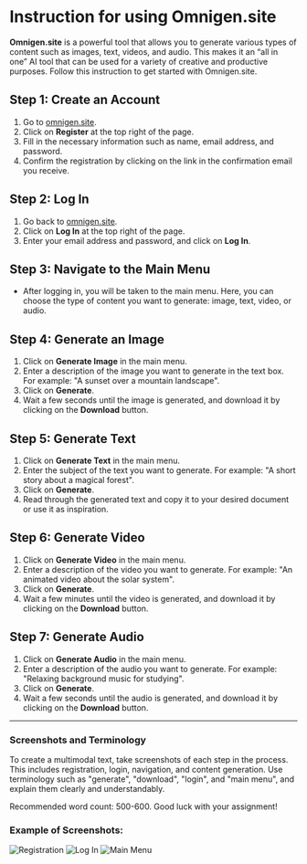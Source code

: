 # Instruction for using Omnigen.site

**Omnigen.site** is a powerful tool that allows you to generate various types of content such as images, text, videos, and audio. This makes it an “all in one” AI tool that can be used for a variety of creative and productive purposes. Follow this instruction to get started with Omnigen.site.

## Step 1: Create an Account

1. Go to [omnigen.site](https://www.omnigen.site).
2. Click on **Register** at the top right of the page.
3. Fill in the necessary information such as name, email address, and password.
4. Confirm the registration by clicking on the link in the confirmation email you receive.

## Step 2: Log In

1. Go back to [omnigen.site](https://www.omnigen.site).
2. Click on **Log In** at the top right of the page.
3. Enter your email address and password, and click on **Log In**.

## Step 3: Navigate to the Main Menu

- After logging in, you will be taken to the main menu. Here, you can choose the type of content you want to generate: image, text, video, or audio.

## Step 4: Generate an Image

1. Click on **Generate Image** in the main menu.
2. Enter a description of the image you want to generate in the text box. For example: "A sunset over a mountain landscape".
3. Click on **Generate**.
4. Wait a few seconds until the image is generated, and download it by clicking on the **Download** button.

## Step 5: Generate Text

1. Click on **Generate Text** in the main menu.
2. Enter the subject of the text you want to generate. For example: "A short story about a magical forest".
3. Click on **Generate**.
4. Read through the generated text and copy it to your desired document or use it as inspiration.

## Step 6: Generate Video

1. Click on **Generate Video** in the main menu.
2. Enter a description of the video you want to generate. For example: "An animated video about the solar system".
3. Click on **Generate**.
4. Wait a few minutes until the video is generated, and download it by clicking on the **Download** button.

## Step 7: Generate Audio

1. Click on **Generate Audio** in the main menu.
2. Enter a description of the audio you want to generate. For example: "Relaxing background music for studying".
3. Click on **Generate**.
4. Wait a few seconds until the audio is generated, and download it by clicking on the **Download** button.

---

### Screenshots and Terminology

To create a multimodal text, take screenshots of each step in the process. This includes registration, login, navigation, and content generation. Use terminology such as "generate", "download", "login", and "main menu", and explain them clearly and understandably.

Recommended word count: 500-600. Good luck with your assignment!

### Example of Screenshots:

![Registration](https://via.placeholder.com/150)
![Log In](https://via.placeholder.com/150)
![Main Menu](https://via.placeholder.com/150)
